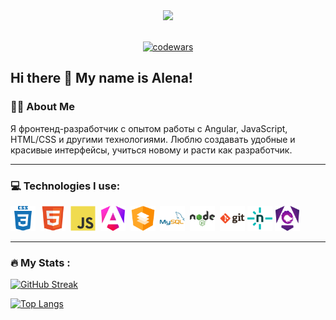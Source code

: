<div id="header" align="center">
  <img src="https://media1.giphy.com/media/v1.Y2lkPTc5MGI3NjExang5ZTY4NzF0YXNqY2dqMGR1NzBrZXJxMnFxenl3dHN1aTBzMGVvaSZlcD12MV9pbnRlcm5hbF9naWZfYnlfaWQmY3Q9cw/aIJDrOomj81MQZz2uO/giphy.gif" width="100"/>
</div>

<div id="count" align="center">
<img src="https://komarev.com/ghpvc/?username=Alena1409&style=flat-square&color=blue" alt=""/>

[![codewars](https://www.codewars.com/users/rsschool_120b5e6fad8f734e/badges/micro)](https://www.codewars.com/users/rsschool_120b5e6fad8f734e) 

</div>


## Hi there 👋 My name is Alena!



### 🧑‍💻 About Me
Я фронтенд-разработчик с опытом работы с Angular, JavaScript, HTML/CSS и другими технологиями. Люблю создавать удобные и красивые интерфейсы, учиться новому и расти как разработчик.

---

### 💻 Technologies I use:
<div>
  <img src="https://github.com/devicons/devicon/blob/master/icons/css3/css3-plain-wordmark.svg"  title="CSS3" alt="CSS" width="40" height="40"/>&nbsp;
  <img src="https://github.com/devicons/devicon/blob/master/icons/html5/html5-original.svg" title="HTML5" alt="HTML" width="40" height="40"/>&nbsp;
  <img src="https://github.com/devicons/devicon/blob/master/icons/javascript/javascript-original.svg" title="JavaScript" alt="JavaScript" width="40" height="40"/>&nbsp;
  <img src="https://github.com/devicons/devicon/blob/master/icons/angular/angular-original.svg" title="Angular"  alt="Angular" width="40" height="40"/>&nbsp;
<img src="https://github.com/devicons/devicon/blob/master/icons/angularmaterial/angularmaterial-original.svg" title="AngularMaterial"  alt="AngularMaterial" width="40" height="40"/>&nbsp;
  <img src="https://github.com/devicons/devicon/blob/master/icons/mysql/mysql-original-wordmark.svg" title="MySQL"  alt="MySQL" width="40" height="40"/>&nbsp;
  <img src="https://github.com/devicons/devicon/blob/master/icons/nodejs/nodejs-original-wordmark.svg" title="NodeJS" alt="NodeJS" width="40" height="40"/>&nbsp;
  <img src="https://github.com/devicons/devicon/blob/master/icons/git/git-original-wordmark.svg" title="Git" **alt="Git" width="40" height="40"/>
  <img src="https://github.com/devicons/devicon/blob/master/icons/netlify/netlify-original.svg" title="Netlify" **alt="Netlify" width="40" height="40"/>
<img src="https://github.com/devicons/devicon/blob/master/icons/ngrx/ngrx-original.svg" title="ngrx" **alt="ngrx" width="40" height="40"/>
</div>

---

### :fire: My Stats :
[![GitHub Streak](https://streak-stats.demolab.com/?user=Alena1409)](https://git.io/streak-stats)

[![Top Langs](https://github-readme-stats.vercel.app/api/top-langs/?username=Alena1409)](https://github.com/anuraghazra/github-readme-stats)

<!--
**Alena1409/Alena1409** is a ✨ _special_ ✨ repository because its `README.md` (this file) appears on your GitHub profile.

Here are some ideas to get you started:

- 🔭 I’m currently working on ...
- 🌱 I’m currently learning ...
- 👯 I’m looking to collaborate on ...
- 🤔 I’m looking for help with ...
- 💬 Ask me about ...
- 📫 How to reach me: ...
- 😄 Pronouns: ...
- ⚡ Fun fact: ...
-->
